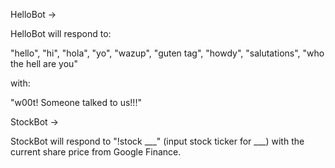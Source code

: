 HelloBot ->

HelloBot will respond to:

"hello", "hi", "hola", "yo", "wazup", "guten tag", "howdy", "salutations", "who the hell are you"

with:

"w00t! Someone talked to us!!!"


StockBot ->

StockBot will respond to "!stock ___" (input stock ticker for ___) with the current share price from Google Finance.